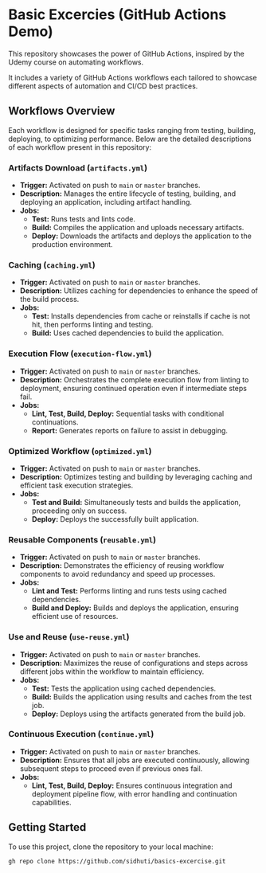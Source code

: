 # Basic Excercies (GitHub Actions Demo)

This repository showcases the power of GitHub Actions, inspired by the Udemy course on automating workflows. 

It includes a variety of GitHub Actions workflows each tailored to showcase different aspects of automation and CI/CD best practices.

## Workflows Overview

Each workflow is designed for specific tasks ranging from testing, building, deploying, to optimizing performance. Below are the detailed descriptions of each workflow present in this repository:

### Artifacts Download (`artifacts.yml`)
- **Trigger:** Activated on push to `main` or `master` branches.
- **Description:** Manages the entire lifecycle of testing, building, and deploying an application, including artifact handling.
- **Jobs:**
  - **Test:** Runs tests and lints code.
  - **Build:** Compiles the application and uploads necessary artifacts.
  - **Deploy:** Downloads the artifacts and deploys the application to the production environment.

### Caching (`caching.yml`)
- **Trigger:** Activated on push to `main` or `master` branches.
- **Description:** Utilizes caching for dependencies to enhance the speed of the build process.
- **Jobs:**
  - **Test:** Installs dependencies from cache or reinstalls if cache is not hit, then performs linting and testing.
  - **Build:** Uses cached dependencies to build the application.

### Execution Flow (`execution-flow.yml`)
- **Trigger:** Activated on push to `main` or `master` branches.
- **Description:** Orchestrates the complete execution flow from linting to deployment, ensuring continued operation even if intermediate steps fail.
- **Jobs:**
  - **Lint, Test, Build, Deploy:** Sequential tasks with conditional continuations.
  - **Report:** Generates reports on failure to assist in debugging.

### Optimized Workflow (`optimized.yml`)
- **Trigger:** Activated on push to `main` or `master` branches.
- **Description:** Optimizes testing and building by leveraging caching and efficient task execution strategies.
- **Jobs:**
  - **Test and Build:** Simultaneously tests and builds the application, proceeding only on success.
  - **Deploy:** Deploys the successfully built application.

### Reusable Components (`reusable.yml`)
- **Trigger:** Activated on push to `main` or `master` branches.
- **Description:** Demonstrates the efficiency of reusing workflow components to avoid redundancy and speed up processes.
- **Jobs:**
  - **Lint and Test:** Performs linting and runs tests using cached dependencies.
  - **Build and Deploy:** Builds and deploys the application, ensuring efficient use of resources.

### Use and Reuse (`use-reuse.yml`)
- **Trigger:** Activated on push to `main` or `master` branches.
- **Description:** Maximizes the reuse of configurations and steps across different jobs within the workflow to maintain efficiency.
- **Jobs:**
  - **Test:** Tests the application using cached dependencies.
  - **Build:** Builds the application using results and caches from the test job.
  - **Deploy:** Deploys using the artifacts generated from the build job.

### Continuous Execution (`continue.yml`)
- **Trigger:** Activated on push to `main` or `master` branches.
- **Description:** Ensures that all jobs are executed continuously, allowing subsequent steps to proceed even if previous ones fail.
- **Jobs:**
  - **Lint, Test, Build, Deploy:** Ensures continuous integration and deployment pipeline flow, with error handling and continuation capabilities.

## Getting Started

To use this project, clone the repository to your local machine:

```bash
gh repo clone https://github.com/sidhuti/basics-excercise.git

